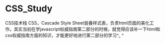 # CSS_Study
CSS技术栈 CSS，Cascade Style Sheet层叠样式表，负责html页面的美化工作。其实当初在学javascript权威指南第二部分的时候，就觉得应该补一下html和css权威指南方面的知识，才能更好地进行第二部分的学习^_ ^
